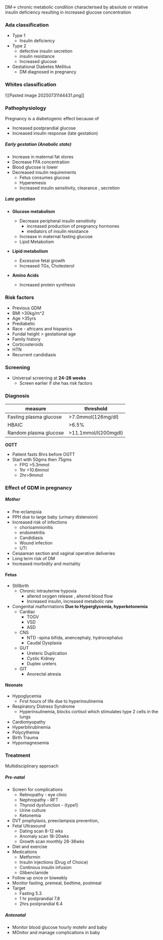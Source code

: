 DM-> chronic metabolic condition characterised by absolute or relative insulin deficiency resulting in increased glucose concentration
### Ada classification
- Type 1 
	- Insulin deficiency
- Type 2
	- defective insulin secretion
	- insulin resistance
	- Increased glucose
- Gestational Diabetes Mellitus
	- DM diagnosed in pregnancy

### Whites classification
![[Pasted image 20250731144431.png]]

### Pathophysiology
Pregnancy is a diabetogenic effect because of 
- Increased postprandial glucose
- Increased insulin response (late gestation)

##### Early gestation (Anabolic state)
- Increase in maternal fat stores
- Decrease FFA concentration
- Blood glucose is lower
- Decreased insulin requirements
	- Fetus consumes glucose
	- Hyperemesis 
	- Increased insulin sensitivity, clearance , secretion

##### Late gestation
- **Glucose metabolism**
	- Decrease peripheral insulin sensitivity
		- increased production of pregnancy hormones
		- mediators of insulin resistance
	- Increase in maternal fasting glucose
	- Lipid Metabolism

- **Lipid metabolism**
	- Excessive fetal growth
	- Increased TGs, Cholesterol

- **Amino Acids**
	- Increased protein synthesis

### Risk factors
- Previous GDM
- BMI >30kg/m^2
- Age >35yrs
- Prediabetic
- Race - africans and hispanics
- Fundal height > gestational age
- Family history
- Corticosteroids
- HTN
- Recurrent candidiasis


### Screening
- Universal screening at **24-28 weeks**
	- Screen earlier if she has risk factors

### Diagnosis

| measure                | threshold            |
| ---------------------- | -------------------- |
| Fasting plasma glucose | >7.0mmol(126mg/dl)   |
| HBAIC                  | >6.5%                |
| Random plasma glucose  | >11.1mmol/l(200mgdl) |
**OGTT**
- Patient fasts 8hrs before OGTT
- Start with 50gms then 75gms
	- FPG >5.3mmol
	- 1hr >10.6mmol
	- 2hr>9mmol

### Effect of GDM in pregnancy
##### Mother

- Pre-eclampsia
- PPH due to large baby (urinary distension)
- Increased risk of infections
	- chorioamnionitis
	- endometritis
	- Candidiasis
	- Wound infection
	- UTI
- Cesaarean section and vaginal operative deliveries
- Long term risk of DM
- Increased morbidity and mortality

#### Fetus

- Stillbirth 
	- Chronic intrauterine hypoxia
		- altered oxygen release , altered blood flow
		- Increased insulin, increased metabolic rate
- Congenital malformations **Due to Hyperglycemia, hyperketonemia**
	- Cardiac 
		- TOGV
		- VSD
		- ASD
	- CNS
		- NTD -spina bifida, anencephaly, hydrocephalus
		- Caudal Dysplasia
	- GUT
		- Ureteric Duplication
		- Cystic Kidney
		- Duplex ureters
	- GIT
		- Anorectal atresia

#### Neonate
- Hypoglycemia 
	- First hours of life due to hyperinsulinemia
- Respiratory Distress Syndrome
	- Hyperinsulinemia, blocks cortisol which stimulates type 2 cells in the lungs
- Cardiomyopathy
- Hyperbilirubinemia
- Polycythemia
- Birth Trauma
- Hypomagnesemia

### Treatment
Multidisciplinary approach
##### Pre-natal
- Screen for complications
	- Retinopathy - eye clinic
	- Nephropathy - RFT
	- Thyroid dysfunction - (type1)
	- Urine culture
	- Ketonemia
- DVT prophylaxis, preeclampsia prevention, 
- Fetal Ultrasound
	- Dating scan 8-12 wks
	- Anomaly scan 18-20wks
	- Growth scan monthly 28-36wks
- Diet and exercise
- Medications
	- Metformin
	- Insulin injections (Drug of Choice)
	- Continous insulin infusion
	- Glibenclamide
- Follow up once or biweekly
- Monitor fasting, premeal, bedtime, postmeal
- Target 
	- Fasting 5.3
	- 1 hr postprandial 7.8
	- 2hrs postprandial 6.4
	
##### Antenatal
- Monitor blood glucose hourly motehr and baby
- MOnitor and manage complications in baby

